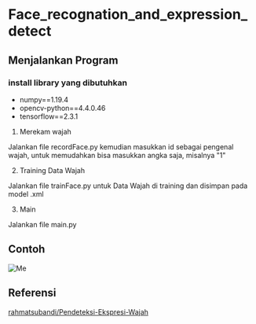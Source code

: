 # Face_recognation_and_expression_detect

## Menjalankan Program

### install library yang dibutuhkan

- numpy==1.19.4
- opencv-python==4.4.0.46
- tensorflow==2.3.1

1. Merekam wajah

Jalankan file recordFace.py kemudian masukkan id sebagai pengenal wajah, untuk memudahkan bisa masukkan angka saja, misalnya "1"

2. Training Data Wajah

Jalankan file trainFace.py untuk Data Wajah di training dan disimpan pada model .xml

3. Main

Jalankan file main.py

## Contoh

![Me]('/Screenshot_55.png')

## Referensi

[rahmatsubandi/Pendeteksi-Ekspresi-Wajah](https://github.com/rahmatsubandi/Pendeteksi-Ekspresi-Wajah)
